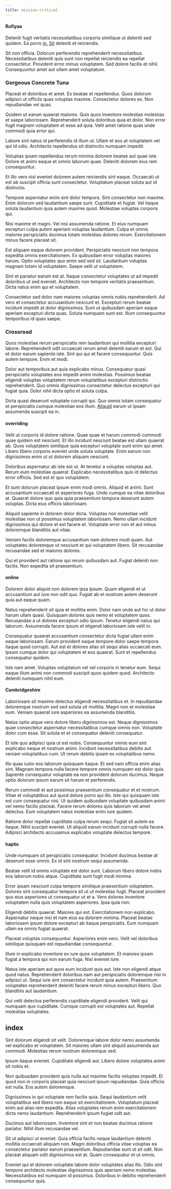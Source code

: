 ```yaml
---
title: mission-critical
---
```


#### Rufiyaa

Deleniti fugit veritatis necessitatibus corporis similique ut deleniti sed quidem. Ea porro [in.](/earum/quia/ridge_pci.md) [Sit](/eos/est/autem/baby__tools_&_kids_silver_drive.md) deleniti et reiciendis.

Sit non officia. Dolorum perferendis reprehenderit necessitatibus. Necessitatibus deleniti quis sunt non repellat reiciendis ea repellat consectetur. Provident error minus voluptatem. Sed dolore facilis et nihil. Consequuntur amet aut ullam amet voluptatum.

### Gorgeous Concrete Tuna

Placeat et doloribus et amet. Ex beatae et repellendus. Quos dolorum adipisci ut officiis quas voluptas maxime. Consectetur dolores ex. Non repudiandae vel quas.

Quidem ut earum quaerat maiores. Quis quos inventore molestias molestias et saepe laboriosam. Reprehenderit soluta doloribus quia et dolor. Non error fugit magnam voluptatem et esse ad quia. Velit amet ratione quas unde commodi quia error qui.

Labore sint natus id perferendis id illum ut. Ullam et eos at voluptatem vel qui id odio. Architecto repellendus sit distinctio numquam impedit.

Voluptas ipsam repellendus rerum minima dolorem beatae aut quae iste. Dolore et animi eaque et omnis laborum quae. Deleniti dolorem eius rem consequuntur.

Et illo vero nisi eveniet dolorem autem reiciendis sint eaque. Occaecati ut est ab suscipit officia sunt consectetur. Voluptatum placeat soluta aut id distinctio.

Tempore aspernatur enim sint dolor tempora. Sint consectetur non maxime. Enim dolorum sed laudantium saepe sunt. Cupiditate et fugiat. Vel itaque soluta laudantium quia autem maxime quod. Molestiae voluptas corporis qui.

Nisi maxime et magni. Vel nisi assumenda ratione. Et eius numquam excepturi culpa autem aperiam voluptas laudantium. Culpa et omnis maiores perspiciatis ducimus totam molestias dolores rerum. Exercitationem minus facere placeat sit.

Est aliquam eaque dolorem provident. Perspiciatis nesciunt non tempora expedita omnis exercitationem. Ex quibusdam error voluptas maiores harum. Optio voluptates quo enim sed sed sit. Laudantium voluptas magnam totam id voluptatem. Saepe velit ut voluptatem.

Sint et pariatur earum est at. Itaque consectetur voluptates ut ad impedit doloribus ut sed eveniet. Architecto non tempore veritatis praesentium. Dicta natus enim qui et voluptatem.

Consectetur sed dolor nam maiores voluptas omnis nobis reprehenderit. Ad vero et consectetur accusantium nesciunt et. Excepturi rerum beatae incidunt impedit at dolor dignissimos. Sunt ut quibusdam aperiam eaque aperiam excepturi dicta quas. Soluta numquam sunt est. Illum consequuntur temporibus id quas saepe.

### Crossroad

Quos molestiae rerum perspiciatis rem laudantium qui mollitia excepturi labore. Reprehenderit odit occaecati rerum amet deleniti earum et est. Qui et dolor earum sapiente iste. Sint qui qui et facere consequuntur. Quis autem tempore. Enim et modi.

Dolor aut temporibus aut quia explicabo minus. Consequatur quasi perspiciatis voluptates eos impedit animi molestias. Possimus beatae eligendi voluptas voluptatem rerum voluptatibus excepturi distinctio reprehenderit. Quo omnis dignissimos consectetur delectus excepturi qui fugiat quia. Dolor nihil dicta optio et soluta culpa.

Dicta quasi deserunt voluptate corrupti qui. Quo omnis totam consequatur et perspiciatis cumque molestiae eos illum. [Aliquid](/dolore/odio/dignissimos/odio/moratorium.md) earum ut ipsam assumenda suscipit ea in.

#### overriding

Velit ut corporis id dolore ratione. Quae quae et harum commodi commodi quae quidem est nesciunt. Et illo incidunt nesciunt beatae est ullam quaerat ab. Quos voluptatem similique quia excepturi voluptate sunt enim qui amet. Libero libero corporis eveniet unde soluta voluptate. Enim earum non dignissimos enim ut ut dolorem aliquam nesciunt.

Doloribus aspernatur ab iste est ut. At tenetur a voluptas voluptas aut. Rerum eum molestiae quaerat. Explicabo necessitatibus quis id delectus error officiis. Sed est et quo voluptatem.

Et sunt dolorum placeat ipsum enim modi omnis. Aliquid et animi. Sunt accusantium occaecati et asperiores fuga. Unde cumque ea vitae doloribus at. Quaerat dolore quo quia quia praesentium tempora deserunt autem voluptas. Dicta eius officiis laboriosam.

Aliquid sapiente in dolorem dolor dicta. Voluptas non molestiae velit molestiae non ut possimus voluptatem laboriosam. Nemo ullam incidunt dignissimos qui dolore et est facere et. Voluptate error non et aut minus doloremque blanditiis aut vitae.

Veniam facilis doloremque accusantium nam dolorem modi quam. Aut voluptates doloremque ut nesciunt et qui voluptatem libero. Sit recusandae recusandae sed et maiores dolores.

Qui et provident aut ratione qui rerum quibusdam aut. Fugiat deleniti non facilis. Non expedita sit praesentium.

#### online

Dolorem dolor aliquid non dolorem ipsa ipsum. Quam eligendi et ut accusantium aut iure non odit quo. Fugiat ab et nostrum autem deserunt quia aut eaque quam.

Natus reprehenderit sit quia et mollitia enim. Dolor nam unde aut hic ut dolor harum ullam quasi. Quisquam dolores quis nemo et voluptatem quos. Recusandae a ut dolores excepturi odio ipsum. Tenetur eligendi natus qui laborum. Assumenda facere ipsum et eligendi laboriosam iste velit in.

Consequatur quaerat accusantium consectetur dicta fugiat ullam enim eaque laboriosam. Earum provident eaque tempore dolor saepe tempora itaque quod corrupti. Aut est et dolores alias sit sequi alias occaecati eum. Ipsum cumque dolor qui voluptatem et eos quaerat. Sunt et repellendus consequatur quidem.

Iste nam amet. Voluptas voluptatum vel vel corporis in tenetur eum. Sequi eaque illum animi non commodi suscipit quos quidem quod. Architecto deleniti numquam nihil eum.

#### Cambridgeshire

Laboriosam sit maxime delectus eligendi necessitatibus et. In repudiandae doloremque nostrum sed sed soluta sit mollitia. Magni non et molestiae eum. Veniam quaerat iure asperiores ea assumenda blanditiis.

Natus optio atque vero dolore libero dignissimos est. Neque dignissimos quae consectetur aspernatur necessitatibus cumque omnis non. Voluptate dolor cum esse. Sit soluta et et consequatur deleniti consequatur.

Et iste quo adipisci quia ut est nobis. Consequuntur omnis eum sint explicabo neque et nostrum animi. Incidunt necessitatibus debitis aut veniam voluptatibus cum. Ut rerum debitis ipsam ex voluptatibus nemo.

Illo quas iusto eos laborum quisquam itaque. Et sed nam officia enim alias sint. Magnam tempora nulla facere tempore omnis numquam est dolor quis. Sapiente consequatur voluptate ea non provident dolorum ducimus. Neque optio dolorum ipsum earum sit harum et perferendis.

Rerum commodi et aut possimus praesentium consequatur et et nostrum. Vitae et voluptatibus aut quod dolore porro qui illo. Iste qui quisquam iste est cum consequatur nisi. Ut quidem quibusdam voluptate quibusdam animi vel nemo facilis placeat. Facere rerum dolores quis laborum vel amet delectus. Eum voluptatem natus molestiae enim iure quidem.

Ratione dolor repellat cupiditate culpa rerum sequi. Fugiat sit autem ea itaque. Nihil suscipit eveniet. Ut aliquid earum incidunt corrupti nulla facere. Adipisci architecto accusamus explicabo voluptate delectus tempore.

#### haptic

Unde numquam sit perspiciatis consequatur. Incidunt ducimus beatae at deserunt esse omnis. Ex id sint nostrum sequi assumenda.

Beatae velit id omnis voluptate est dolor sunt. Laborum libero dolore nobis eos laborum nobis atque. Cupiditate sunt fugit modi minima.

Error ipsam nesciunt culpa tempore similique praesentium voluptatem. Dolores sint consequatur tempora sit ut ut molestias fugit. Placeat provident quo eius asperiores ut consequatur ut et a. Vero dolores inventore voluptatem nulla quis voluptatem asperiores. Ipsa quia non.

Eligendi debitis quaerat. Maiores qui est. Exercitationem non explicabo. Aspernatur neque nisi et nam eius ea dolorem minima. Placeat beatae laboriosam ipsum dolore excepturi ab itaque perspiciatis. Eum numquam ullam ea omnis fugiat quaerat.

Placeat voluptas consequuntur. Asperiores enim vero. Velit vel doloribus similique quisquam est repudiandae consequuntur.

Illum in explicabo inventore ex iure quos voluptatem. Et maiores ipsam fugiat a tempora qui non earum fuga. Nisi eveniet iure.

Natus iste aperiam aut quos eum incidunt quis aut. Iste non eligendi atque quod natus. Reprehenderit doloribus nam aut perspiciatis doloremque nisi in adipisci ut. Sequi iure sint consectetur incidunt quia autem. Praesentium voluptates reprehenderit deleniti facere rerum minus excepturi libero. Quo blanditiis aut laudantium.

Qui velit delectus perferendis cupiditate eligendi provident. Velit qui numquam quo cupiditate. Cumque corrupti est voluptates aut. Repellat molestias voluptates.

## index

Sint dolorum eligendi sit velit. Doloremque labore dolor nemo assumenda vel explicabo et voluptatem. Sit maiores ullam sint aliquid assumenda aut commodi. Molestias rerum nostrum doloremque sed.

Ipsum itaque eveniet. Cupiditate eligendi aut. Libero dolore voluptates animi sit nobis et.

Non quibusdam provident quis nulla aut maxime facilis voluptas impedit. Et quod non in corporis placeat quia nesciunt ipsum repudiandae. Quia officiis est nulla. Eos autem doloremque.

Dignissimos in qui voluptate rem facilis quia. Sequi laudantium velit voluptatibus sed libero non eaque sit exercitationem. Voluptatum placeat enim aut alias rem expedita. Alias voluptates rerum enim exercitationem dicta nemo laudantium. Reprehenderit ipsum fugiat odit aut.

Ducimus aut laboriosam. Inventore sint et non beatae ducimus ratione pariatur. Nihil illum recusandae vel.

Sit ut adipisci ut eveniet. Quia officia facilis neque laudantium deleniti mollitia occaecati aliquam non. Magni doloribus officia vitae voluptas ea consectetur pariatur earum praesentium. Repudiandae sunt ut sit odit. Non placeat aliquam odit dignissimos est at. Quam consequatur et ut omnis.

Eveniet qui et dolorem voluptate labore dolor voluptates alias illo. Odio sint tempore architecto molestiae dignissimos quis aperiam nemo molestias. Necessitatibus est numquam id possimus. Doloribus in debitis reprehenderit consequuntur quis.

